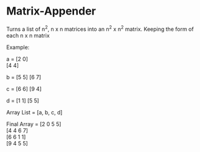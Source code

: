 # Matrix-Appender
Turns a list of n<sup>2</sup>, n x n matrices into an n<sup>2</sup> x n<sup>2</sup> matrix. Keeping the form of each n x n matrix

Example:

a = [2 0]    
    [4 4]                

b = [5 5]
    [6 7]

c = [6 6]
    [9 4]

d = [1 1]
    [5 5]

Array List = [a, b, c, d]

Final Array = [2 0 5 5]<br/>
              [4 4 6 7]<br/>
              [6 6 1 1]<br/>
              [9 4 5 5]<br/>
